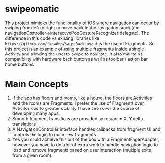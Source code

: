 # swipeomatic
This project mimicks the functionality of iOS where navigation can occur by swiping from left to right to move back in the navigation stack (the navigationController->interactivePopGestureRecognizer delegate). The difference in this code vs existing libraries like `https://github.com/ikew0ng/SwipeBackLayout` is the use of Fragments. So this project is an example of using multiple fragments inside a single Activity and allowing the user to swipe to navigate. It also maintains compatibility with hardware back button as well as toolbar / action bar home buttons.

# Main Concepts
1. If the app has floors and rooms, like a house, the floors are Activities and the rooms are Fragments. I prefer the use of Fragments over Avtivites due to greater stability I have seen over the course of developing many apps.
2. Smooth fragment transitions are provided by res/anim X, Y delta translations
3. A NavigationController interface handles callbacks from fragment UI and controls the logic to push new fragments
4. Yes you could achieve this out of the box with a FragmentPagerAdapter, however you have to do a lot of extra work to handle navigation logic to load and remove fragments based on user interaction (multiple exits from a given room).




